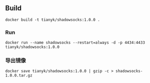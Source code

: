 ## Build 

```
docker build -t tianyk/shadowsocks:1.0.0 . 
```

### Run 

```
docker run --name shadowsocks --restart=always -d -p 4434:4433 tianyk/shadowsocks:1.0.0
```

### 导出镜像

```
docker save tianyk/shadowsocks:1.0.0 | gzip -c > shadowsocks-1.0.0.tar.gz 
```